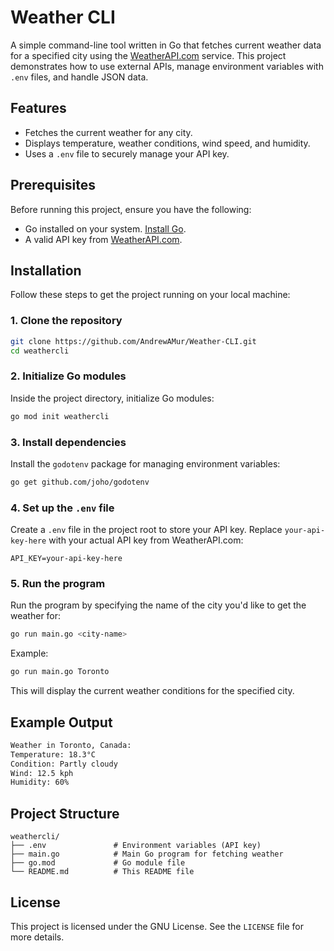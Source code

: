 # Weather CLI

A simple command-line tool written in Go that fetches current weather data for a specified city using the [WeatherAPI.com](https://www.weatherapi.com) service. This project demonstrates how to use external APIs, manage environment variables with `.env` files, and handle JSON data.

## Features

- Fetches the current weather for any city.
- Displays temperature, weather conditions, wind speed, and humidity.
- Uses a `.env` file to securely manage your API key.

## Prerequisites

Before running this project, ensure you have the following:

- Go installed on your system. [Install Go](https://golang.org/doc/install).
- A valid API key from [WeatherAPI.com](https://www.weatherapi.com).

## Installation

Follow these steps to get the project running on your local machine:

### 1. Clone the repository

```bash
git clone https://github.com/AndrewAMur/Weather-CLI.git
cd weathercli
```

### 2. Initialize Go modules

Inside the project directory, initialize Go modules:

```bash
go mod init weathercli
```

### 3. Install dependencies

Install the `godotenv` package for managing environment variables:

```bash
go get github.com/joho/godotenv
```

### 4. Set up the `.env` file

Create a `.env` file in the project root to store your API key. Replace `your-api-key-here` with your actual API key from WeatherAPI.com:

```
API_KEY=your-api-key-here
```

### 5. Run the program

Run the program by specifying the name of the city you'd like to get the weather for:

```bash
go run main.go <city-name>
```

Example:

```bash
go run main.go Toronto
```

This will display the current weather conditions for the specified city.

## Example Output

```bash
Weather in Toronto, Canada:
Temperature: 18.3°C
Condition: Partly cloudy
Wind: 12.5 kph
Humidity: 60%
```

## Project Structure

```
weathercli/
├── .env               # Environment variables (API key)
├── main.go            # Main Go program for fetching weather
├── go.mod             # Go module file
└── README.md          # This README file
```

## License

This project is licensed under the GNU License. See the `LICENSE` file for more details.
